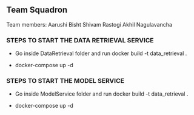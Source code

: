 ## Team Squadron

Team members: Aarushi Bisht Shivam Rastogi Akhil Nagulavancha

### STEPS TO START THE DATA RETRIEVAL SERVICE

* Go inside DataRetrieval folder and run docker build -t data_retrieval .

* docker-compose up -d

### STEPS TO START THE MODEL SERVICE

* Go inside ModelService folder and run docker build -t data_retrieval .

* docker-compose up -d

